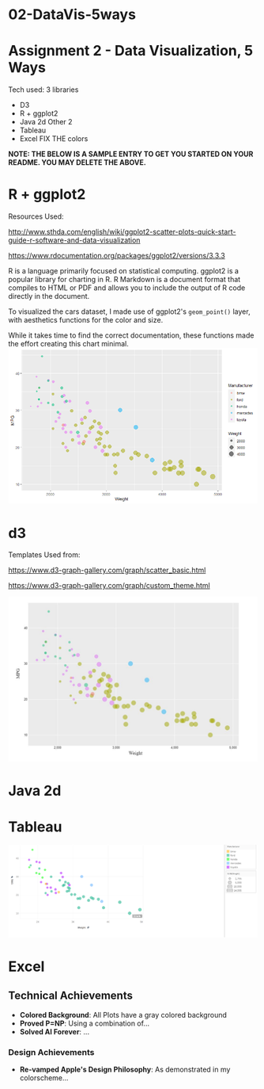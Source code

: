 # 02-DataVis-5ways

Assignment 2 - Data Visualization, 5 Ways  
===

Tech used:
3 libraries
  -   D3
  -   R + ggplot2
  -   Java 2d
Other 2
  - Tableau
  - Excel
FIX THE colors

**NOTE: THE BELOW IS A SAMPLE ENTRY TO GET YOU STARTED ON YOUR README. YOU MAY DELETE THE ABOVE.**

# R + ggplot2

Resources Used:

http://www.sthda.com/english/wiki/ggplot2-scatter-plots-quick-start-guide-r-software-and-data-visualization

https://www.rdocumentation.org/packages/ggplot2/versions/3.3.3

R is a language primarily focused on statistical computing.
ggplot2 is a popular library for charting in R.
R Markdown is a document format that compiles to HTML or PDF and allows you to include the output of R code directly in the document.

To visualized the cars dataset, I made use of ggplot2's `geom_point()` layer, with aesthetics functions for the color and size.

While it takes time to find the correct documentation, these functions made the effort creating this chart minimal.
![RPlot](img/Rplot.png)


# d3

Templates Used from:

https://www.d3-graph-gallery.com/graph/scatter_basic.html

https://www.d3-graph-gallery.com/graph/custom_theme.html

![D3](img/d3.JPG)


# Java 2d

# Tableau

![Tableau](img/Tableau.png)


# Excel



## Technical Achievements
- **Colored Background**: All Plots have a gray colored background
- **Proved P=NP**: Using a combination of...
- **Solved AI Forever**: ...

### Design Achievements
- **Re-vamped Apple's Design Philosophy**: As demonstrated in my colorscheme...
